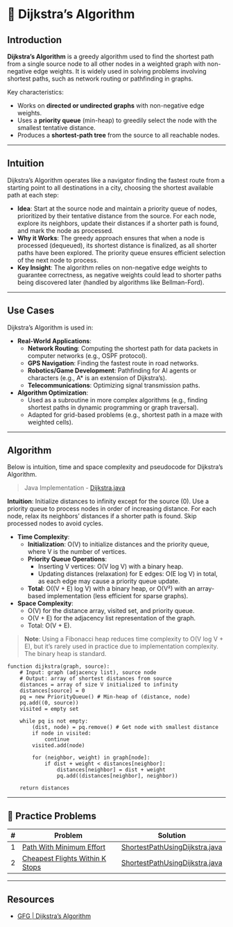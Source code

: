 # 📍 Dijkstra’s Algorithm

## Introduction

**Dijkstra’s Algorithm** is a greedy algorithm used to find the shortest path from a single source node to all other
nodes in a weighted graph with non-negative edge weights. It is widely used in solving problems involving shortest
paths, such as network routing or pathfinding in graphs.

Key characteristics:

- Works on **directed or undirected graphs** with non-negative edge weights.
- Uses a **priority queue** (min-heap) to greedily select the node with the smallest tentative distance.
- Produces a **shortest-path tree** from the source to all reachable nodes.

---

## Intuition

Dijkstra’s Algorithm operates like a navigator finding the fastest route from a starting point to all destinations in a
city, choosing the shortest available path at each step:

- **Idea**: Start at the source node and maintain a priority queue of nodes, prioritized by their tentative distance
  from the source. For each node, explore its neighbors, update their distances if a shorter path is found, and mark the
  node as processed.
- **Why it Works**: The greedy approach ensures that when a node is processed (dequeued), its shortest distance is
  finalized, as all shorter paths have been explored. The priority queue ensures efficient selection of the next node to
  process.
- **Key Insight**: The algorithm relies on non-negative edge weights to guarantee correctness, as negative weights could
  lead to shorter paths being discovered later (handled by algorithms like Bellman-Ford).

---

## Use Cases

Dijkstra’s Algorithm is used in:

- **Real-World Applications**:
    - **Network Routing**: Computing the shortest path for data packets in computer networks (e.g., OSPF protocol).
    - **GPS Navigation**: Finding the fastest route in road networks.
    - **Robotics/Game Development**: Pathfinding for AI agents or characters (e.g., A* is an extension of Dijkstra’s).
    - **Telecommunications**: Optimizing signal transmission paths.
- **Algorithm Optimization**:
    - Used as a subroutine in more complex algorithms (e.g., finding shortest paths in dynamic programming or graph
      traversal).
    - Adapted for grid-based problems (e.g., shortest path in a maze with weighted cells).

---

## Algorithm

Below is intuition, time and space complexity and pseudocode for Dijkstra’s Algorithm.

> Java Implementation - [Dijkstra.java](../datastructures/graph/Dijkstra.java)

**Intuition**: Initialize distances to infinity except for the source (0). Use a priority queue to process nodes in
order of increasing distance. For each node, relax its neighbors’ distances if a shorter path is found. Skip processed
nodes to avoid cycles.

- **Time Complexity**:
    - **Initialization**: O(V) to initialize distances and the priority queue, where V is the number of vertices.
    - **Priority Queue Operations**:
        - Inserting V vertices: O(V log V) with a binary heap.
        - Updating distances (relaxation) for E edges: O(E log V) in total, as each edge may cause a priority queue
          update.
    - **Total**: O((V + E) log V) with a binary heap, or O(V²) with an array-based implementation (less efficient for
      sparse graphs).
- **Space Complexity**:
    - O(V) for the distance array, visited set, and priority queue.
    - O(V + E) for the adjacency list representation of the graph.
    - Total: O(V + E).

> **Note**: Using a Fibonacci heap reduces time complexity to O(V log V + E), but it’s rarely used in practice due to
> implementation complexity. The binary heap is standard.

```pseudo
function dijkstra(graph, source):
    # Input: graph (adjacency list), source node
    # Output: array of shortest distances from source
    distances = array of size V initialized to infinity
    distances[source] = 0
    pq = new PriorityQueue() # Min-heap of (distance, node)
    pq.add((0, source))
    visited = empty set

    while pq is not empty:
        (dist, node) = pq.remove() # Get node with smallest distance
        if node in visited:
            continue
        visited.add(node)
        
        for (neighbor, weight) in graph[node]:
            if dist + weight < distances[neighbor]:
                distances[neighbor] = dist + weight
                pq.add((distances[neighbor], neighbor))
    
    return distances
```

---

## 🧪 Practice Problems

| # | Problem                                                                                           | Solution                                                                                 |
|---|---------------------------------------------------------------------------------------------------|------------------------------------------------------------------------------------------|
| 1 | [Path With Minimum Effort](https://leetcode.com/problems/path-with-minimum-effort/)               | [ShortestPathUsingDijkstra.java](../datastructures/graph/ShortestPathUsingDijkstra.java) |
| 2 | [Cheapest Flights Within K Stops](https://leetcode.com/problems/cheapest-flights-within-k-stops/) | [ShortestPathUsingDijkstra.java](../datastructures/graph/ShortestPathUsingDijkstra.java) |                                                                                    |

---

## Resources

- [GFG | Dijkstra’s Algorithm ](https://www.geeksforgeeks.org/dsa/dijkstras-shortest-path-algorithm-greedy-algo-7/)